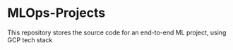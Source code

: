 # MLOps-Projects
This repository stores the source code for an end-to-end ML project, using GCP tech stack
